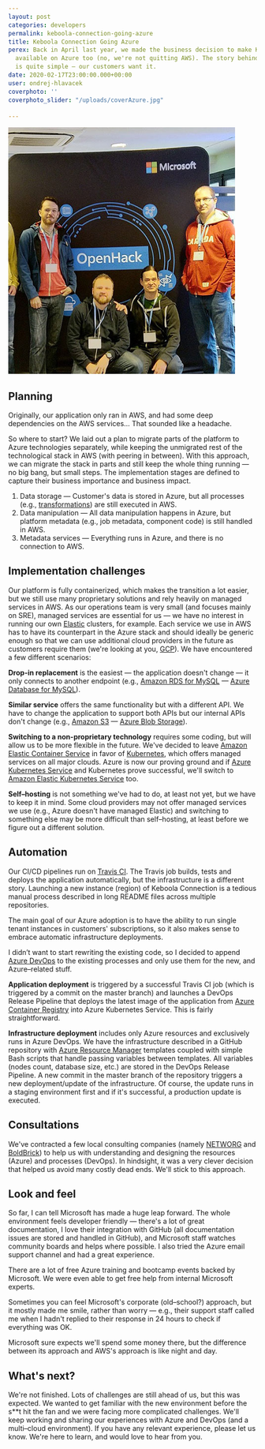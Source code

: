 ```yaml
---
layout: post
categories: developers
permalink: keboola-connection-going-azure
title: Keboola Connection Going Azure
perex: Back in April last year, we made the business decision to make Keboola Connection
  available on Azure too (no, we're not quitting AWS). The story behind the decision
  is quite simple — our customers want it.
date: 2020-02-17T23:00:00.000+00:00
user: ondrej-hlavacek
coverphoto: ''
coverphoto_slider: "/uploads/coverAzure.jpg"

---
```

![keboola-devs-paris](/uploads/coverAzure.jpg "Keboola developers ath OpenHack Paris")

## Planning

Originally, our application only ran in AWS, and had some deep dependencies on the AWS services… That sounded like a headache.

So where to start? We laid out a plan to migrate parts of the platform to Azure technologies separately, while keeping the unmigrated rest of the technological stack in AWS (with peering in between). With this approach, we can migrate the stack in parts and still keep the whole thing running — no big bang, but small steps. The implementation stages are defined to capture their business importance and business impact.

1. Data storage — Customer's data is stored in Azure, but all processes (e.g., [transformations](https://help.keboola.com/transformations/)) are still executed in AWS.
2. Data manipulation — All data manipulation happens in Azure, but platform metadata (e.g., job metadata, component code) is still handled in AWS.
3. Metadata services — Everything runs in Azure, and there is no connection to AWS.

## Implementation challenges

Our platform is fully containerized, which makes the transition a lot easier, but we still use many proprietary solutions and rely heavily on managed services in AWS. As our operations team is very small (and focuses mainly on SRE), managed services are essential for us — we have no interest in running our own [Elastic](https://www.elastic.co/) clusters, for example. Each service we use in AWS has to have its counterpart in the Azure stack and should ideally be generic enough so that we can use additional cloud providers in the future as customers require them (we're looking at you, [GCP](https://cloud.google.com/gcp/)). We have encountered a few different scenarios:

**Drop-in replacement** is the easiest — the application doesn't change — it only connects to another endpoint (e.g., [Amazon RDS for MySQL](https://aws.amazon.com/rds/mysql/) — [Azure Database for MySQL](https://docs.microsoft.com/en-us/azure/mysql/)).

**Similar service** offers the same functionality but with a different API. We have to change the application to support both APIs but our internal APIs don't change (e.g., [Amazon S3](https://aws.amazon.com/s3/) — [Azure Blob Storage](https://azure.microsoft.com/en-us/services/storage/blobs/)).

**Switching to a non-proprietary technology** requires some coding, but will allow us to be more flexible in the future. We've decided to leave [Amazon Elastic Container Service](https://aws.amazon.com/ecs/) in favor of [Kubernetes](https://kubernetes.io/), which offers managed services on all major clouds. Azure is now our proving ground and if [Azure Kubernetes Service](https://azure.microsoft.com/en-us/services/kubernetes-service/) and Kubernetes prove successful, we'll switch to [Amazon Elastic Kubernetes Service](https://aws.amazon.com/eks/) too.

**Self–hosting** is not something we've had to do, at least not yet, but we have to keep it in mind. Some cloud providers may not offer managed services we use (e.g., Azure doesn't have managed Elastic) and switching to something else may be more difficult than self–hosting, at least before we figure out a different solution.

## Automation

Our CI/CD pipelines run on [Travis CI](https://travis-ci.com/). The Travis job builds, tests and deploys the application automatically, but the infrastructure is a different story. Launching a new instance (region) of Keboola Connection is a tedious manual process described in long README files across multiple repositories.

The main goal of our Azure adoption is to have the ability to run single tenant instances in customers' subscriptions, so it also makes sense to embrace automatic infrastructure deployments.

I didn’t want to start rewriting the existing code, so I decided to append [Azure DevOps](https://azure.microsoft.com/en-us/services/devops/) to the existing processes and only use them for the new, and Azure–related stuff.

**Application deployment** is triggered by a successful Travis CI job (which is triggered by a commit on the master branch) and launches a DevOps Release Pipeline that deploys the latest image of the application from [Azure Container Registry](https://azure.microsoft.com/en-us/services/container-registry/) into Azure Kubernetes Service. This is fairly straightforward.

**Infrastructure deployment** includes only Azure resources and exclusively runs in Azure DevOps. We have the infrastructure described in a GitHub repository with [Azure Resource Manager](https://azure.microsoft.com/en-us/resources/templates/) templates coupled with simple Bash scripts that handle passing variables between templates. All variables (nodes count, database size, etc.) are stored in the DevOps Release Pipeline. A new commit in the master branch of the repository triggers a new deployment/update of the infrastructure. Of course, the update runs in a staging environment first and if it's successful, a production update is executed.

## Consultations

We've contracted a few local consulting companies (namely [NETWORG](https://networg.com/) and [BoldBrick](https://www.boldbrick.cz/)) to help us with understanding and designing the resources (Azure) and processes (DevOps). In hindsight, it was a very clever decision that helped us avoid many costly dead ends. We'll stick to this approach.

## Look and feel

So far, I can tell Microsoft has made a huge leap forward. The whole environment feels developer friendly — there's a lot of great documentation, I love their integration with GitHub (all documentation issues are stored and handled in GitHub), and Microsoft staff watches community boards and helps where possible. I also tried the Azure email support channel and had a great experience.

There are a lot of free Azure training and bootcamp events backed by Microsoft. We were even able to get free help from internal Microsoft experts.

Sometimes you can feel Microsoft's corporate (old–school?) approach, but it mostly made me smile, rather than worry — e.g., their support staff called me when I hadn't replied to their response in 24 hours to check if everything was OK.

Microsoft sure expects we'll spend some money there, but the difference between its approach and AWS's approach is like night and day.

## What's next?

We're not finished. Lots of challenges are still ahead of us, but this was expected. We wanted to get familiar with the new environment before the s**t hit the fan and we were facing more complicated challenges. We'll keep working and sharing our experiences with Azure and DevOps (and a multi–cloud environment). If you have any relevant experience, please let us know. We're here to learn, and would love to hear from you.